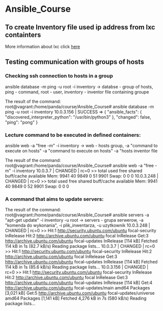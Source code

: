 # Ansible_Course

## To create Inventory file used ip address from lxc containters  
More information about lxc click [here](https://linuxcontainers.org/)

## Testing communication with groups of hosts
	
### Checking ssh connection to hosts in a group
ansible database -m ping -u root -i inventory -> databse - group of hosts, ping - command, root - user, inventory - inventor file containing groupe
	
The result of the command:
	root@vagrant:/home/panda/course/Ansible_Course# ansible database -m ping -u root -i inventory
	10.0.3.156 | SUCCESS => {
		"ansible_facts": {
			"discovered_interpreter_python": "/usr/bin/python3"
		},
		"changed": false,
		"ping": "pong"
	}
	
### Lecture command to be executed in defined containers:
ansible web -a "free -m" -i inventory -> web - hosts group, -a "command to execute on hosts" -a "command to execute on hosts" -a "hosts inventor file
	
The result of the command:
	root@vagrant:/home/panda/course/Ansible_Course# ansible web -a "free -m" -i inventory
	10.0.3.7 | CHANGED | rc=0 >>
				  total        used        free      shared  buff/cache   available
	Mem:           9941          40        9849           0          51        9901
	Swap:             0           0           0
	10.0.3.248 | CHANGED | rc=0 >>
				  total        used        free      shared  buff/cache   available
	Mem:           9941          40        9849           0          52        9901
	Swap:             0           0           0
		
### A command that aims to update servers:
		
The result of the command:
	root@vagrant:/home/panda/course/Ansible_Course# ansible servers -a "apt-get update" -i inventory -u root -> servers - grupa serwerow, -a "komenda do wykonania", -i plik_inwentarza, -u uzytkownik
	10.0.3.248 | CHANGED | rc=0 >>
	Hit:1 http://security.ubuntu.com/ubuntu focal-security InRelease
	Hit:2 http://archive.ubuntu.com/ubuntu focal InRelease
	Get:3 http://archive.ubuntu.com/ubuntu focal-updates InRelease [114 kB]
	Fetched 114 kB in 1s (82.7 kB/s)
	Reading package lists...
	10.0.3.7 | CHANGED | rc=0 >>
	Hit:1 http://security.ubuntu.com/ubuntu focal-security InRelease
	Hit:2 http://archive.ubuntu.com/ubuntu focal InRelease
	Get:3 http://archive.ubuntu.com/ubuntu focal-updates InRelease [114 kB]
	Fetched 114 kB in 1s (85.6 kB/s)
	Reading package lists...
	10.0.3.156 | CHANGED | rc=0 >>
	Hit:1 http://security.ubuntu.com/ubuntu focal-security InRelease
	Hit:2 http://archive.ubuntu.com/ubuntu focal InRelease
	Get:3 http://archive.ubuntu.com/ubuntu focal-updates InRelease [114 kB]
	Get:4 http://archive.ubuntu.com/ubuntu focal-updates/main amd64 Packages [3,021 kB]
	Get:5 http://archive.ubuntu.com/ubuntu focal-updates/universe amd64 Packages [1,141 kB]
	Fetched 4,276 kB in 7s (580 kB/s)
	Reading package lists...